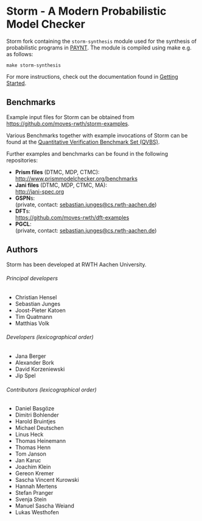 Storm - A Modern Probabilistic Model Checker
============================================

<!-- [![Build Status](https://github.com/moves-rwth/storm/workflows/Build%20Test/badge.svg)](https://github.com/moves-rwth/storm/actions) -->
<!-- [![GitHub release](https://img.shields.io/github/release/moves-rwth/storm.svg)](https://github.com/moves-rwth/storm/releases/) -->
<!-- [![DOI](https://zenodo.org/badge/DOI/10.5281/zenodo.1181896.svg)](https://doi.org/10.5281/zenodo.1181896) -->

Storm fork containing the `storm-synthesis` module used for the synthesis of probabilistic programs in [PAYNT](https://github.com/randriu/synthesis).
The module is compiled using make e.g. as follows:
```shell
make storm-synthesis
```

For more instructions, check out the documentation found in [Getting Started](http://www.stormchecker.org/getting-started.html).


Benchmarks
----------------------------

Example input files for Storm can be obtained from  
https://github.com/moves-rwth/storm-examples.

Various Benchmarks together with example invocations of Storm can be found at the [Quantitative Verification Benchmark Set (QVBS)](http://qcomp.org/benchmarks).

Further examples and benchmarks can be found in the following repositories:

* **Prism files** (DTMC, MDP, CTMC):  
http://www.prismmodelchecker.org/benchmarks
* **Jani files** (DTMC, MDP, CTMC, MA):  
http://jani-spec.org
* **GSPN**s:  
(private, contact: sebastian.junges@cs.rwth-aachen.de)
* **DFT**s:  
https://github.com/moves-rwth/dft-examples
* **PGCL**:  
(private, contact: sebastian.junges@cs.rwth-aachen.de)


Authors
-----------------------------
Storm has been developed at RWTH Aachen University.

###### Principal developers
* Christian Hensel
* Sebastian Junges
* Joost-Pieter Katoen
* Tim Quatmann
* Matthias Volk

###### Developers (lexicographical order)
* Jana Berger
* Alexander Bork
* David Korzeniewski
* Jip Spel

###### Contributors (lexicographical order)
* Daniel Basgöze
* Dimitri Bohlender
* Harold Bruintjes
* Michael Deutschen
* Linus Heck
* Thomas Heinemann
* Thomas Henn
* Tom Janson
* Jan Karuc
* Joachim Klein
* Gereon Kremer
* Sascha Vincent Kurowski
* Hannah Mertens
* Stefan Pranger
* Svenja Stein
* Manuel Sascha Weiand
* Lukas Westhofen
